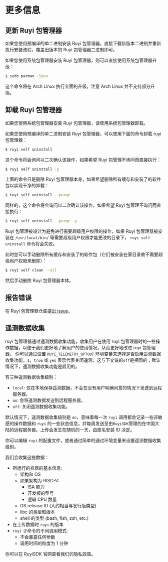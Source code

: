 # 更多信息

## 更新 Ruyi 包管理器

如果您使用预编译的单二进制安装 Ruyi 包管理器，直接下载新版本二进制并重新执行安装流程，覆盖旧版本的 Ruyi 包管理器二进制即可。

如果您使用系统包管理器安装 Ruyi 包管理器，则可以直接使用系统包管理器升级：

```bash
$ sudo pacman -Syuu
```

这个命令将在 Arch Linux 执行全面的升级，注意 Arch Linux 并不支持部分升级。

## 卸载 Ruyi 包管理器

如果您使用系统包管理器安装 Ruyi 包管理器，请使用系统包管理器卸载。

如果您使用预编译的单二进制安装 Ruyi 包管理器，可以使用下面的命令卸载 ruyi 包管理器：

```bash
$ ruyi self uninstall
```

这个命令将会询问以二次确认该操作，如果希望 Ruyi 包管理不询问而直接执行：

```bash
$ ruyi self uninstall -y
```

上面的命令只是删除 Ruyi 包管理器本身，如果希望删除所有缓存和安装了的软件包以实现干净的卸载：

```bash
$ ruyi self uninstall --purge
```

同样的，这个命令将会询问以二次确认该操作，如果希望 Ruyi 包管理不询问而直接执行：

```bash
$ ruyi self uninstall --purge -y
```

Ruyi 包管理被设计为避免进行需要超级用户权限的操作，如果 Ruyi 包管理器被安装在 ``/usr/local/bin/`` 等需要超级用户权限才能更改的目录下， ``ruyi self uninstall`` 命令将会失败。

此时您可以手动删除所有缓存和安装了的软件包（它们被安装在家目录故不需要超级用户权限来删除）：

```bash
$ ruyi self clean --all
```

然后手动删除 Ruyi 包管理器本体。

## 报告错误

在 Ruyi 包管理器仓库[提出 issue](https://github.com/ruyisdk/ruyi/issues/new)。

## 遥测数据收集

ruyi 包管理器通过遥测数据收集功能，收集用户在使用 ruyi 包管理器时的一些操作数据，以便于我们更好地了解用户的使用情况，从而更好地改进 ruyi 包管理器。
你可以通过设置 `RUYI_TELEMETRY_OPTOUT` 环境变量来选择是否启用遥测数据收集功能。`1`，`true` 或 `yes` 表示代表关闭遥测，这与下文说的`off`是相同的；默认情况下，遥测数据收集功能是启用的。

有三种遥测数据收集级别：

- `local`: 仅在本地保存遥测数据，不会在没有用户明确同意的情况下发送到远程服务器。
- `on`: 会将遥测数据发送到远程服务器。
- `off`: 关闭遥测数据收集功能。

默认情况下，遥测数据收集级别是 `on`，意味着每一次 `ruyi` 调用都会记录一些非敏感的操作数据和 `ruyi` 的一些状态信息，并每周发送至由`RuyiSDK`管理的在中国大陆的远程服务器。上传会发生在随机的一天，由匿名安装 ID 决定。

你可以编辑 `ruyi` 的配置文件，或者通过简单的通过环境变量来设置遥测数据收集级别。

我们会收集这些数据：

* 所运行的机器的基本信息:
    * 架构和 OS
    * 如果架构为 RISC-V:
        * ISA 能力
        * 开发板的型号
        * 逻辑 CPU 数量
    * OS release ID (大约相当与发行版类型)
    * libc 的类型和版本
    * shell 的类型 (bash, fish, zsh, etc.)
* 在上传数据时 `ruyi` 的版本
* `ruyi` 子命令的不同调用模式:
    * 不会暴露任何参数
    * 调用时间的粒度为 1 分钟

你可以在 RuyiSDK 官网查看我们的隐私政策。

